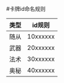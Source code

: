#卡牌id命名规则

| 类型     |id规则  |
| --------    | --- |
|随从    |10xxxxxx  |
|武器    |20xxxxxx  |
|法术    |30xxxxxx  |
|奥秘    |40xxxxxx  |
